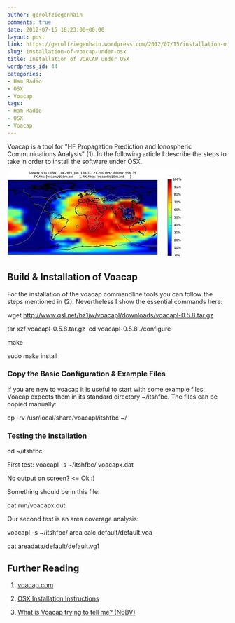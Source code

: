 ```yaml
---
author: gerolfziegenhain
comments: true
date: 2012-07-15 18:23:00+00:00
layout: post
link: https://gerolfziegenhain.wordpress.com/2012/07/15/installation-of-voacap-under-osx/
slug: installation-of-voacap-under-osx
title: Installation of VOACAP under OSX
wordpress_id: 44
categories:
- Ham Radio
- OSX
- Voacap
tags:
- Ham Radio
- OSX
- Voacap
---
```








Voacap is a tool for "HF Propagation Prediction and Ionospheric Communications Analysis" (1). In the following article I describe the steps to take in order to install the software under OSX. 



![VOACAP Online](voacap-hf-propagation-prediction-service-coverage-map.jpg)






## Build & Installation of Voacap




For the installation of the voacap commandline tools you can follow the steps mentioned in (2). Nevertheless I show the essential commands here:




wget http://www.qsl.net/hz1jw/voacapl/downloads/voacapl-0.5.8.tar.gz




tar xzf voacapl-0.5.8.tar.gz 
cd voacapl-0.5.8
./configure




make




sudo make install






### Copy the Basic Configuration & Example Files




If you are new to voacap it is useful to start with some example files. Voacap expects them in its standard directory ~/itshfbc. The files can be copied manually:




cp -rv /usr/local/share/voacapl/itshfbc ~/






### Testing the Installation 


cd ~/itshfbc


First test:
voacapl -s ~/itshfbc/ voacapx.dat




No output on screen? <= Ok :)




Something should be in this file:




cat run/voacapx.out 


Our second test is an area coverage analysis:


voacapl -s ~/itshfbc/ area calc default/default.voa







cat areadata/default/default.vg1 









## 




## Further Reading








	
  1. [voacap.com](http://www.voacap.com/)

	
  2. [OSX Installation Instructions](http://www.voacap.com/voacap-for-mac-osx.html)

	
  3. [What is Voacap trying to tell me? (N6BV)](http://www.yccc.org/Articles/N6BV/Propagation%20Milford%20CT%202003.pdf)









